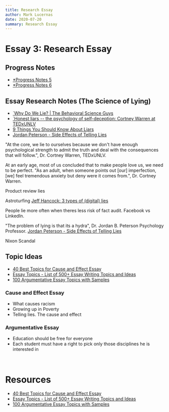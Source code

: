 ```yaml
---
title: Research Essay
author: Mark Lucernas
date: 2020-07-20
summary: Research Essay
---
```



# Essay 3: Research Essay

## Progress Notes

  - [*Progress Notes 5](file:../../../../../files/summer-2020/ENGL-205/progress-notes/progress_notes_5.docx)
  - [*Progress Notes 6](file:../../../../../files/summer-2020/ENGL-205/progress-notes/progress_notes_6.docx)


## Essay Research Notes (The Science of Lying)

  - [`Why Do We Lie? | The Behavioral Science Guys](https://www.youtube.com/watch?v=GYyvmyIqiGk)
  - [`Honest liars -- the psychology of self-deception: Cortney Warren at TEDxUNLV](https://www.youtube.com/watch?v=YpEeSa6zBTE)
  - [9 Things You Should Know About Liars](https://www.scienceofpeople.com/9-things-know-liars/)
  - [Jordan Peterson - Side Effects of Telling Lies](https://www.youtube.com/watch?v=23gRI_j5InA)


"At the core, we lie to ourselves because we don't have enough psychological
strength to admit the truth and deal with the consequences that will follow.",
Dr. Cortney Warren, TEDxUNLV.

At an early age, most of us concluded that to make people love us, we need to be
perfect. "As an adult, when someone points out [our] imperfection, [we] feel
tremendous anxiety but deny were it comes from.", Dr. Cortney Warren.

Product review lies

Astroturfing [Jeff Hancock: 3 types of (digital) lies](https://youtu.be/nn5k4snG3rA?t=300)

People lie more often when theres less risk of fact audit. Facebook vs LinkedIn.

"The problem of lying is that its a hydra", Dr. Jordan B. Peterson Psychology
Professor. [Jordan Peterson - Side Effects of Telling Lies](https://youtu.be/23gRI_j5InA?t=300)

Nixon Scandal


## Topic Ideas

  - [40 Best Topics for Cause and Effect Essay](https://essayinfo.com/essays/cause-and-effect-essay/topics/)
  - [Essay Topics - List of 500+ Essay Writing Topics and Ideas](https://www.toppr.com/guides/essays/)
  - [100 Argumentative Essay Topics with Samples](https://justbuyessay.com/blog/argumentative-essay-topics)


### Cause and Effect Essay

  - What causes racism
  - Growing up in Poverty
  - Telling lies. The cause and effect


### Argumentative Essay

  - Education should be free for everyone
  - Each student must have a right to pick only those disciplines he is interested
    in


<br>

# Resources

  - [40 Best Topics for Cause and Effect Essay](https://essayinfo.com/essays/cause-and-effect-essay/topics/)
  - [Essay Topics - List of 500+ Essay Writing Topics and Ideas](https://www.toppr.com/guides/essays/)
  - [100 Argumentative Essay Topics with Samples](https://justbuyessay.com/blog/argumentative-essay-topics)

